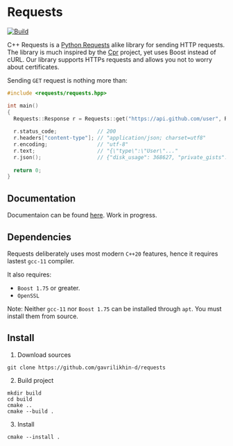 # Requests

[![Build](https://github.com/gavrilikhin-d/requests/actions/workflows/build.yml/badge.svg?branch=master)](https://github.com/gavrilikhin-d/requests/actions/workflows/build.yml)

C++ Requests is a [Python Requests](https://github.com/psf/requests) alike library for sending HTTP requests. The library is much inspired by the [Cpr](https://github.com/whoshuu/cpr) project, yet uses Boost instead of cURL. Our library supports HTTPs requests and allows you not to worry about certificates.

Sending `GET` request is nothing more than:
```c++
#include <requests/requests.hpp>

int main()
{
  Requests::Response r = Requests::get("https://api.github.com/user", Requests::Auth{"user", "pass"});
  
  r.status_code;             // 200
  r.headers["content-type"]; // "application/json; charset=utf8"
  r.encoding;                // "utf-8"
  r.text;                    // "{\"type\":\"User\"..."
  r.json();                  // {"disk_usage": 368627, "private_gists": 484, ...}
  
  return 0;
}
```

## Documentation

Documentaion can be found [here](https://gavrilikhin-d.github.io/requests/). Work in progress.

## Dependencies

Requests deliberately uses most modern `C++20` features, hence it requires lastest `gcc-11` compiler.

It also requires:
- `Boost 1.75` or greater.
- `OpenSSL`

Note: Neither  `gcc-11` nor `Boost 1.75` can be installed through `apt`. You must install them from source.

## Install

1. Download sources
```
git clone https://github.com/gavrilikhin-d/requests
```
2. Build project
```
mkdir build
cd build
cmake ..
cmake --build .
```
3. Install
```
cmake --install .
```
